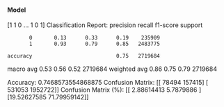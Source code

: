 #### Model
[1 1 0 ... 1 0 1]
Classification Report:
              precision    recall  f1-score   support

           0       0.13      0.33      0.19    235909
           1       0.93      0.79      0.85   2483775

    accuracy                           0.75   2719684
   macro avg       0.53      0.56      0.52   2719684
weighted avg       0.86      0.75      0.79   2719684

Accuracy: 0.7468573554868875
Confusion Matrix:
[[  78494  157415]
 [ 531053 1952722]]
Confusion Matrix (%):
[[ 2.88614413  5.7879886 ]
 [19.52627585 71.79959142]]
